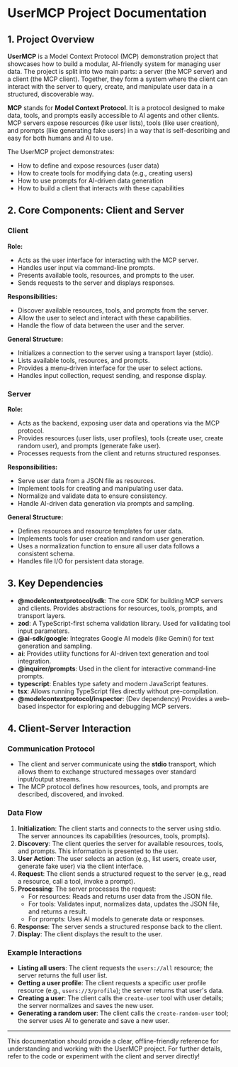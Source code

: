 # UserMCP Project Documentation

## 1. Project Overview

**UserMCP** is a Model Context Protocol (MCP) demonstration project that showcases how to build a modular, AI-friendly system for managing user data. The project is split into two main parts: a server (the MCP server) and a client (the MCP client). Together, they form a system where the client can interact with the server to query, create, and manipulate user data in a structured, discoverable way.

**MCP** stands for **Model Context Protocol**. It is a protocol designed to make data, tools, and prompts easily accessible to AI agents and other clients. MCP servers expose resources (like user lists), tools (like user creation), and prompts (like generating fake users) in a way that is self-describing and easy for both humans and AI to use.

The UserMCP project demonstrates:

- How to define and expose resources (user data)
- How to create tools for modifying data (e.g., creating users)
- How to use prompts for AI-driven data generation
- How to build a client that interacts with these capabilities

## 2. Core Components: Client and Server

### Client

**Role:**

- Acts as the user interface for interacting with the MCP server.
- Handles user input via command-line prompts.
- Presents available tools, resources, and prompts to the user.
- Sends requests to the server and displays responses.

**Responsibilities:**

- Discover available resources, tools, and prompts from the server.
- Allow the user to select and interact with these capabilities.
- Handle the flow of data between the user and the server.

**General Structure:**

- Initializes a connection to the server using a transport layer (stdio).
- Lists available tools, resources, and prompts.
- Provides a menu-driven interface for the user to select actions.
- Handles input collection, request sending, and response display.

### Server

**Role:**

- Acts as the backend, exposing user data and operations via the MCP protocol.
- Provides resources (user lists, user profiles), tools (create user, create random user), and prompts (generate fake user).
- Processes requests from the client and returns structured responses.

**Responsibilities:**

- Serve user data from a JSON file as resources.
- Implement tools for creating and manipulating user data.
- Normalize and validate data to ensure consistency.
- Handle AI-driven data generation via prompts and sampling.

**General Structure:**

- Defines resources and resource templates for user data.
- Implements tools for user creation and random user generation.
- Uses a normalization function to ensure all user data follows a consistent schema.
- Handles file I/O for persistent data storage.

## 3. Key Dependencies

- **@modelcontextprotocol/sdk**: The core SDK for building MCP servers and clients. Provides abstractions for resources, tools, prompts, and transport layers.
- **zod**: A TypeScript-first schema validation library. Used for validating tool input parameters.
- **@ai-sdk/google**: Integrates Google AI models (like Gemini) for text generation and sampling.
- **ai**: Provides utility functions for AI-driven text generation and tool integration.
- **@inquirer/prompts**: Used in the client for interactive command-line prompts.
- **typescript**: Enables type safety and modern JavaScript features.
- **tsx**: Allows running TypeScript files directly without pre-compilation.
- **@modelcontextprotocol/inspector**: (Dev dependency) Provides a web-based inspector for exploring and debugging MCP servers.

## 4. Client-Server Interaction

### Communication Protocol

- The client and server communicate using the **stdio** transport, which allows them to exchange structured messages over standard input/output streams.
- The MCP protocol defines how resources, tools, and prompts are described, discovered, and invoked.

### Data Flow

1. **Initialization**: The client starts and connects to the server using stdio. The server announces its capabilities (resources, tools, prompts).
2. **Discovery**: The client queries the server for available resources, tools, and prompts. This information is presented to the user.
3. **User Action**: The user selects an action (e.g., list users, create user, generate fake user) via the client interface.
4. **Request**: The client sends a structured request to the server (e.g., read a resource, call a tool, invoke a prompt).
5. **Processing**: The server processes the request:
   - For resources: Reads and returns user data from the JSON file.
   - For tools: Validates input, normalizes data, updates the JSON file, and returns a result.
   - For prompts: Uses AI models to generate data or responses.
6. **Response**: The server sends a structured response back to the client.
7. **Display**: The client displays the result to the user.

### Example Interactions

- **Listing all users**: The client requests the `users://all` resource; the server returns the full user list.
- **Getting a user profile**: The client requests a specific user profile resource (e.g., `users://3/profile`); the server returns that user's data.
- **Creating a user**: The client calls the `create-user` tool with user details; the server normalizes and saves the new user.
- **Generating a random user**: The client calls the `create-random-user` tool; the server uses AI to generate and save a new user.

---

This documentation should provide a clear, offline-friendly reference for understanding and working with the UserMCP project. For further details, refer to the code or experiment with the client and server directly!

